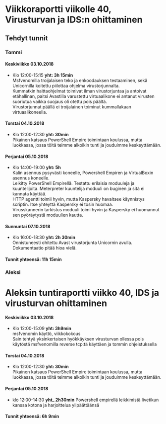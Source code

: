 # Viikkoraportti viikolle 40, Virusturvan ja IDS:n ohittaminen  

## Tehdyt tunnit  

### Tommi
#### Keskiviikko 03.10.2018
* Klo 12:00-15:15 **yht: 3h 15min**  
Msfvenomilla troijalaisen teko ja enkoodauksen testaaminen, sekä Unicornilla koitettu piilottaa ohjelma virustorjunnalta.  
Kummatkin haittaohjelmat toimivat ilman virustorjuntaa ja antoivat etähallinan, paitsi Avastilla varustettu virtuaalikone ei antanut virusten suoriutua vaikka suojaus oli otettu pois päältä.  
Virustorjunnat päällä ei troijalainen toiminut kummallakaan virtuaalikoneella.  
  

#### Torstai 04.10.2018
* Klo 12:00-12:30 **yht: 30min**  
Pikainen katsaus PowerShell Empire toimintaan koulussa, mutta luokkassa, jossa töitä teimme alkoikin tunti ja jouduimme keskeyttämään.  

#### Perjantai 05.10.2018  
* Klo 14:00-19:00 **yht: 5h**  
Kalin asennus pysyvästi koneelle, Powershell Empiren ja VirtualBoxin asennus koneelle.  
Leikitty PowerShell Empirellä. Testattu erilaisia moduuleja ja kuuntelijoita. Meterpreter kuuntelija moduuli on buginen ja sitä ei kannata käyttää.  
HTTP agentti toimii hyvin, mutta Kaspersky havaitsee käynnistys scriptin. Itse yhteyttä Kaspersky ei tosin huomaa.  
Virusskannerin tarkistus moduuli toimi hyvin ja Kaspersky ei huomannut sen pyöräytystä moduulien kautta.  


#### Sunnuntai 07.10.2018  
* Klo 16:00-18:30 **yht: 2h 30min**  
Onnistuneesti ohitettu Avast virustorjunta Unicornin avulla. Dokumentaatio pitää hioa vielä.  
  
#### Tunnit yhteensä: 11h 15min

### Aleksi  
# Aleksin tuntiraportti viikko 40, IDS ja virusturvan ohittaminen

#### Keskiviikko 03.10.2018  
* Klo 12:00-15:09 **yht: 3h9min**  
msfvenomin käyttö, viikkokokous  
Sain tehtyä yksinkertaisen hyökkäyksen virusturvan ollessa pois käytöstä msfvenomilla reverse tcp:tä käyttäen ja tommin   ohjeistuksella  

#### Torstai 04.10.2018
* Klo 12:00-12:30 **yht: 30min**  
Pikainen katsaus PowerShell Empire toimintaan koulussa, mutta luokkassa, jossa töitä teimme alkoikin tunti ja jouduimme keskeyttämään.

#### Perjantai 05.10.2018
* klo 12:00-14:30 **yht_ 2h30min**
Powershell empirellä leikkimistä livetikun kanssa kotona ja harjoittelua ylipäättäänsä  
  
#### Tunnit yhteensä: 6h 9min



